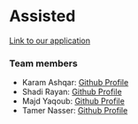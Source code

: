 # Assisted

[Link to our application](https://faceboo.com/)

### Team members
* Karam Ashqar: [Github Profile](https://github.com/karam1ashqar)
* Shadi Rayan: [Github Profile](https://github.com/mrfong)
* Majd Yaqoub: [Github Profile](https://github.com/majdya)
* Tamer Nasser: [Github Profile](https://github.com/tamerNasser)
